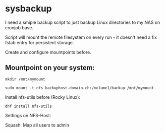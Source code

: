 # sysbackup
I need a smiple backup script to just backup Linux directories to my NAS on cronjob base.

Script will mount the remote filesystem on every run - it doesn't need a fix fstab entry for persistent
storage.

Create and configure mountpoints before.

## Mountpoint on your system:

    mkdir /mnt/mymount
  
    sudo mount -t nfs backuphost.domain.ch:/volume1/backup /mnt/mymount

Install nfs-utils before (Rocky Linux):

    dnf install nfs-utils


Settings on NFS-Host:

Squash: Map all users to admin
